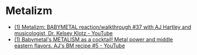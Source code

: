 # Metalizm

* [(1) Metalizm: BABYMETAL reaction/walkthrough #37 with AJ Hartley and musicologist, Dr. Kelsey Klotz - YouTube](https://www.youtube.com/watch?v=1RKTmh2zBJ0&list=PLbMSceCLFM-S8CORnK0CqGFCgdb2HKsU6&index=59&ab_channel=AndrewHartley)
* [(1) Babymetal's METALISM as a cocktail! Metal power and middle eastern flavors. AJ's BM recipe #5 - YouTube](https://www.youtube.com/watch?v=vmprQm0FJpM&list=PLbMSceCLFM-S8CORnK0CqGFCgdb2HKsU6&index=61&ab_channel=AndrewHartley)
